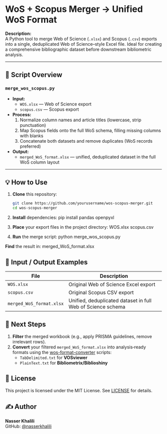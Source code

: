 # WoS + Scopus Merger → Unified WoS Format

**Description:**  
A Python tool to merge Web of Science (`.xlsx`) and Scopus (`.csv`) exports into a single, deduplicated Web of Science–style Excel file. Ideal for creating a comprehensive bibliographic dataset before downstream bibliometric analysis.

--- 

## 🔧 Script Overview

### `merge_wos_scopus.py`
- **Input:**  
  - `WOS.xlsx` — Web of Science export  
  - `scopus.csv` — Scopus export  
- **Process:**  
  1. Normalize column names and article titles (lowercase, strip punctuation)  
  2. Map Scopus fields onto the full WoS schema, filling missing columns with blanks  
  3. Concatenate both datasets and remove duplicates (WoS records preferred)  
- **Output:**  
  - `merged_WoS_format.xlsx` — unified, deduplicated dataset in the full WoS column layout  

---

## 💡 How to Use

1. **Clone** this repository:  
   ```bash
   git clone https://github.com/yourusername/wos-scopus-merger.git
   cd wos-scopus-merger

2. **Install** dependencies:
   pip install pandas openpyxl

3. **Place** your export files in the project directory:
   WOS.xlsx
  scopus.csv

4. **Run** the merge script:
   python merge_wos_scopus.py

**Find** the result in:
  merged_WoS_format.xlsx

## 📂 Input / Output Examples

| File                         | Description                                                    |
|------------------------------|----------------------------------------------------------------|
| `WOS.xlsx`                   | Original Web of Science Excel export                           |
| `scopus.csv`                 | Original Scopus CSV export                                     |
| `merged_WoS_format.xlsx`     | Unified, deduplicated dataset in full Web of Science schema    |

## 🔗 Next Steps

1. **Filter** the merged workbook (e.g., apply PRISMA guidelines, remove irrelevant rows).  
2. **Convert** your filtered `merged_WoS_format.xlsx` into analysis‐ready formats using the [wos-format-converter](https://github.com/NasserKhalili/wos-format-converter) scripts:  
   - `TabDelimited.txt` for **VOSviewer**  
   - `PlainText.txt` for **Bibliometrix/Biblioshiny**  



## 📄 License

This project is licensed under the MIT License. See [LICENSE](LICENSE) for details.

## ✍️ Author

**Nasser Khalili**  
GitHub: [@nasserkhalili](https://github.com/nasserkhalili)
